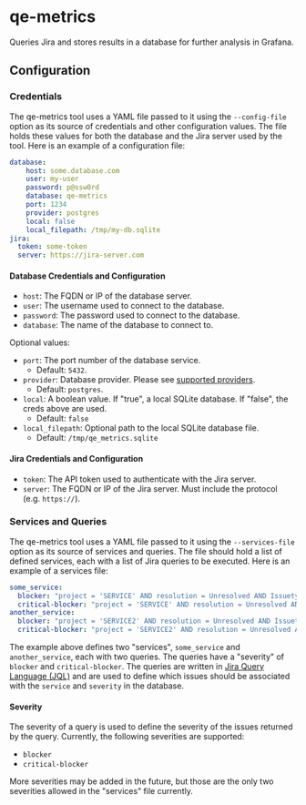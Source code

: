# qe-metrics

Queries Jira and stores results in a database for further analysis in Grafana.

<!-- TODO: Add step-by-step instructions for adding a service to the regular execution of this tool -->

## Configuration

### Credentials

The qe-metrics tool uses a YAML file passed to it using the `--config-file` option as its source of credentials and other
configuration values. The file holds these values for both the database and the Jira server used by the tool.
Here is an example of a configuration file:

```yaml
database:
    host: some.database.com
    user: my-user
    password: p@ssw0rd
    database: qe-metrics
    port: 1234
    provider: postgres
    local: false
    local_filepath: /tmp/my-db.sqlite
jira:
  token: some-token
  server: https://jira-server.com
````

#### Database Credentials and Configuration

- `host`: The FQDN or IP of the database server.
- `user`: The username used to connect to the database.
- `password`: The password used to connect to the database.
- `database`: The name of the database to connect to.

Optional values:

- `port`: The port number of the database service.
  - Default: `5432`.
- `provider`: Database provider. Please see [supported providers](https://ponyorm.readthedocs.io/en/latest/api_reference.html#supported-databases).
  - Default: `postgres`.
- `local`: A boolean value. If "true", a local SQLite database. If "false", the creds above are used.
  - Default: `false`
- `local_filepath`: Optional path to the local SQLite database file.
  - Default: `/tmp/qe_metrics.sqlite`

#### Jira Credentials and Configuration

- `token`: The API token used to authenticate with the Jira server.
- `server`: The FQDN or IP of the Jira server. Must include the protocol (e.g. `https://`).

### Services and Queries

The qe-metrics tool uses a YAML file passed to it using the `--services-file` option as its source of services and queries.
The file should hold a list of defined services, each with a list of Jira queries to be executed. Here is an example of a services file:

```yaml
some_service:
  blocker: "project = 'SERVICE' AND resolution = Unresolved AND Issuetype = bug AND priority = blocker"
  critical-blocker: "project = 'SERVICE' AND resolution = Unresolved AND Issuetype = bug AND priority = blocker AND labels = 'critical'"
another_service:
  blocker: "project = 'SERVICE2' AND resolution = Unresolved AND Issuetype = bug AND priority = blocker"
  critical-blocker: "project = 'SERVICE2' AND resolution = Unresolved AND Issuetype = bug AND priority = blocker AND labels = 'critical'"
```

The example above defines two "services", `some_service` and `another_service`, each with two queries. The queries have a
"severity" of `blocker` and `critical-blocker`. The queries are written in [Jira Query Language (JQL)](https://support.atlassian.com/jira-software-cloud/docs/use-advanced-search-with-jira-query-language-jql/)
and are used to define which issues should be associated with the `service` and `severity` in the database.

#### Severity

The severity of a query is used to define the severity of the issues returned by the query. Currently, the following
severities are supported:

- `blocker`
- `critical-blocker`

More severities may be added in the future, but those are the only two severities allowed in the "services" file currently.

<!-- TODO: Add DB schema and explanation -->

<!-- TODO: Add outline of how CI will work -->
